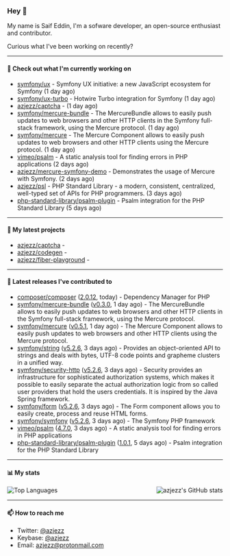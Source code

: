 ### Hey 👋

My name is Saif Eddin, I'm a sofware developer, an open-source enthusiast and contributor.

Curious what I've been working on recently?

---

#### 👷 Check out what I'm currently working on

- [symfony/ux](https://github.com/symfony/ux) - Symfony UX initiative: a new JavaScript ecosystem for Symfony (1 day ago)
- [symfony/ux-turbo](https://github.com/symfony/ux-turbo) - Hotwire Turbo integration for Symfony (1 day ago)
- [azjezz/captcha](https://github.com/azjezz/captcha) -  (1 day ago)
- [symfony/mercure-bundle](https://github.com/symfony/mercure-bundle) - The MercureBundle allows to easily push updates to web browsers and other HTTP clients in the Symfony full-stack framework, using the Mercure protocol. (1 day ago)
- [symfony/mercure](https://github.com/symfony/mercure) - The Mercure Component allows to easily push updates to web browsers and other HTTP clients using the Mercure protocol. (1 day ago)
- [vimeo/psalm](https://github.com/vimeo/psalm) - A static analysis tool for finding errors in PHP applications (2 days ago)
- [azjezz/mercure-symfony-demo](https://github.com/azjezz/mercure-symfony-demo) - Demonstrates the usage of Mercure with Symfony. (2 days ago)
- [azjezz/psl](https://github.com/azjezz/psl) - PHP Standard Library - a modern, consistent, centralized, well-typed set of APIs for PHP programmers. (3 days ago)
- [php-standard-library/psalm-plugin](https://github.com/php-standard-library/psalm-plugin) - Psalm integration for the PHP Standard Library (5 days ago)

---

#### 🌱 My latest projects

- [azjezz/captcha](https://github.com/azjezz/captcha) - 
- [azjezz/codegen](https://github.com/azjezz/codegen) - 
- [azjezz/fiber-playground](https://github.com/azjezz/fiber-playground) - 

---

#### 🔭 Latest releases I've contributed to

- [composer/composer](https://github.com/composer/composer) ([2.0.12](https://github.com/composer/composer/releases/tag/2.0.12), today) - Dependency Manager for PHP
- [symfony/mercure-bundle](https://github.com/symfony/mercure-bundle) ([v0.3.0](https://github.com/symfony/mercure-bundle/releases/tag/v0.3.0), 1 day ago) - The MercureBundle allows to easily push updates to web browsers and other HTTP clients in the Symfony full-stack framework, using the Mercure protocol.
- [symfony/mercure](https://github.com/symfony/mercure) ([v0.5.1](https://github.com/symfony/mercure/releases/tag/v0.5.1), 1 day ago) - The Mercure Component allows to easily push updates to web browsers and other HTTP clients using the Mercure protocol.
- [symfony/string](https://github.com/symfony/string) ([v5.2.6](https://github.com/symfony/string/releases/tag/v5.2.6), 3 days ago) - Provides an object-oriented API to strings and deals with bytes, UTF-8 code points and grapheme clusters in a unified way.
- [symfony/security-http](https://github.com/symfony/security-http) ([v5.2.6](https://github.com/symfony/security-http/releases/tag/v5.2.6), 3 days ago) - Security provides an infrastructure for sophisticated authorization systems, which makes it possible to easily separate the actual authorization logic from so called user providers that hold the users credentials. It is inspired by the Java Spring framework.
- [symfony/form](https://github.com/symfony/form) ([v5.2.6](https://github.com/symfony/form/releases/tag/v5.2.6), 3 days ago) - The Form component allows you to easily create, process and reuse HTML forms.
- [symfony/symfony](https://github.com/symfony/symfony) ([v5.2.6](https://github.com/symfony/symfony/releases/tag/v5.2.6), 3 days ago) - The Symfony PHP framework
- [vimeo/psalm](https://github.com/vimeo/psalm) ([4.7.0](https://github.com/vimeo/psalm/releases/tag/4.7.0), 3 days ago) - A static analysis tool for finding errors in PHP applications
- [php-standard-library/psalm-plugin](https://github.com/php-standard-library/psalm-plugin) ([1.0.1](https://github.com/php-standard-library/psalm-plugin/releases/tag/1.0.1), 5 days ago) - Psalm integration for the PHP Standard Library

---

#### 📊 My stats

<img align="right" alt="azjezz's GitHub stats" src="https://github-readme-stats.vercel.app/api?username=azjezz&count_private=1&show_icons=true&" />

![Top Languages](https://github-readme-stats.vercel.app/api/top-langs/?username=azjezz)

---

#### 📫 How to reach me

- Twitter: [@azjezz](https://twitter.com/azjezz)
- Keybase: [@azjezz](https://keybase.io/azjezz)
- Email: [azjezz@protonmail.com](mailto://azjezz@protonmail.com)
